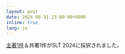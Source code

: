 ```yaml
---
layout: post
date: 2024-08-31 23:00:00+0900
inline: true
lang: ja
---
```


<a href="https://arxiv.org/abs/2408.17142">主著1件</a>＆共著1件がSLT 2024に採択されました。
